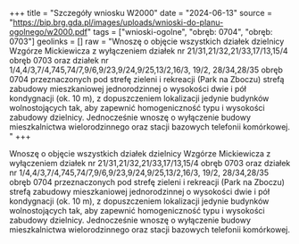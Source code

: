+++
title = "Szczegóły wniosku W2000"
date = "2024-06-13"
source = "https://bip.brg.gda.pl/images/uploads/wnioski-do-planu-ogolnego/w2000.pdf"
tags = ["wnioski-ogolne", "obręb: 0704", "obręb: 0703"]
geolinks = []
raw = "Wnoszę o objęcie wszystkich działek dzielnicy Wzgórze Mickiewicza z wyłączeniem działek nr 21/31,21/32,21/33,17/13,15/4 obręb 0703 oraz działek nr 1/4,4/3,7/4,745,74/7,9/6,9/23,9/24,9/25,13/2,16/3, 19/2, 28/34,28/35 obręb 0704 przeznaczonych pod strefę zieleni i rekreacji (Park na Zboczu) strefą zabudowy mieszkaniowej jednorodzinnej o wysokości dwie i pół kondygnacji (ok. 10 m), z dopuszczeniem lokalizacji jedynie budynków wolnostojących tak, aby zapewnić homogeniczność typu i wysokości zabudowy dzielnicy. Jednocześnie wnoszę o wyłączenie budowy mieszkalnictwa wielorodzinnego oraz stacji bazowych telefonii komórkowej. "
+++

Wnoszę o objęcie wszystkich działek dzielnicy Wzgórze Mickiewicza z wyłączeniem
działek nr 21/31,21/32,21/33,17/13,15/4 obręb 0703 oraz działek nr
1/4,4/3,7/4,745,74/7,9/6,9/23,9/24,9/25,13/2,16/3, 19/2, 28/34,28/35 obręb 0704 przeznaczonych
pod strefę zieleni i rekreacji (Park na Zboczu) strefą zabudowy mieszkaniowej jednorodzinnej o
wysokości dwie i pół kondygnacji (ok. 10 m), z dopuszczeniem lokalizacji jedynie budynków
wolnostojących tak, aby zapewnić homogeniczność typu i wysokości zabudowy dzielnicy.
Jednocześnie wnoszę o wyłączenie budowy mieszkalnictwa wielorodzinnego oraz stacji
bazowych telefonii komórkowej.



